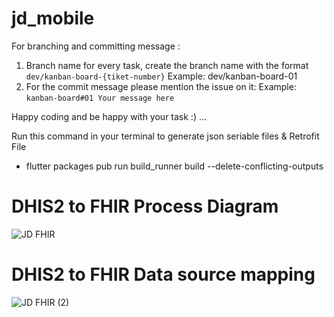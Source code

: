 # jd_mobile

For branching and committing message :
1. Branch name for every task, create the branch name with the format `dev/kanban-board-{tiket-number}`
   Example: dev/kanban-board-01
2. For the commit message please mention the issue on it:
   Example: `kanban-board#01 Your message here`

Happy coding and be happy with your task :) ...



Run this command in your terminal to generate json seriable files & Retrofit File
- flutter packages pub run build_runner build --delete-conflicting-outputs

# DHIS2 to FHIR Process Diagram
![JD FHIR](https://github.com/ariaji25/jumpa-docter-mobile/assets/39869366/00c373f6-d963-42ee-9673-3c87bf5f7b55)

# DHIS2 to FHIR Data source mapping
![JD FHIR (2)](https://github.com/ariaji25/jumpa-docter-mobile/assets/39869366/bf97bc5d-974f-4e5e-9519-4539376769cb)
